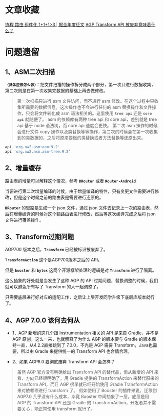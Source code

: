 # 文章收藏
[协程 路由 组件化 1+1+1>3 | 掘金年度征文](https://juejin.cn/post/6908232077200588814)
[AGP Transform API 被废弃意味着什么？](https://johnsonlee.io/2021/08/02/the-deprecation-of-agp-transform-api/)


# 问题遗留
## 1、ASM二次扫描
**`（具体应该怎么做）`**：把文件扫描的操作拆分成两个部分，第一次只进行数据收集，第二次则是在第一次收集完数据的基础上再去做修改。
> 第一次扫描只进行 asm 文件访问，而不进行 asm 修改。在这个过程中只收集所需要的数据信息，这次操作也不会进行任何的 asm 替换操作和文件操作，只会将文件转化成 asm 语法相关的。这里使用 **`tree api`** 还是 **`core api`** 就随便了。
> asm 的依赖库有两种 tree api 和 core api，差别就是 tree api 基于 node 语法树，而 core api 速度会更快。
> 第二次 asm 操作的时候会进行文件 copy 操作以及类替换等等操作，第二次的时候会在第一次收集到的类数据的，之后将原来要做的类替换或者方法替换等还原出来。
```groovy
api 'org.ow2.asm:asm:9.2'
api 'org.ow2.asm:asm-tree:9.2'
```

## 2、增量缓存
路由表的增量可以解释这个情况，参考 **`DRouter`** 或者 **`Router-Android`**

当要进行第二次增量编译的时候，由于增量编译的特性，只有变更文件需要进行修改，但是这个时候之前的路由表是需要进行还原的。

**`DRouter`** 的思路是生成一个 json 文件，通过 json 文件去记录上一次的路由表，然后在增量编译的时候对这个额路由表进行修改，然后等这次编译完成之后将 json 文件进行覆盖操作。

## 3、Transform过期问题
AGP700 版本之后，**`Transform`** 已经被标识被废弃了。

**`TransformAction`** 这个是AGP700版本之后的 API。

但是 **`booster`** 和 **`bytex`** 这两个开源框架处理的逻辑是对 **`Transform`** 进行了隔离。

这么抽象的好处就是当发生了这种 AGP 的 API 过期问题，替换调整的时候，我们就可以避免所有写了 Transform 的人一起调整了。

只需要底层进行好对应的适配工作，之后让上层开发同学升级下底层库版本就行了。

## 4、AGP 7.0.0 该何去何从
* 1、AGP 新增的这几个跟 Instrumentation 相关的 API 是来自 Gradle，并不是 AGP 原创，这么一来，也就解释了为什么 AGP 的版本要与 Gradle 的版本保持一直，从4.2.2直接跳到了 7.0.0，不光是 AGP 需要 Transform，Java也需要，所以由 Gradle 来提供统一的 Transform API 也合情合理。

* 2、如果 AGP8.0 要彻底废弃 Transform API 会怎样？
> 虽然 AGP 官方没有明确给出 Transform API 的替代品，但从新增的 API 来看，方向已经很明确了，用 Gradle 提供的 TransformAction 来替代原来的 Transform API，而且 AGP 很早就已经开始使用 Gradle TransformAction 来对依赖项进行 transform 了。
> 假如使用了 Booster 的插件来说，迁移到 AGP7.0 几乎没有什么成本，毕竟 Booster 中间抽象了一层，底层是用 AGP 的 Transform API 还是 Gradle 的 TransformAction，开发者并不需要关心，能正常使用 transform 就行了。

